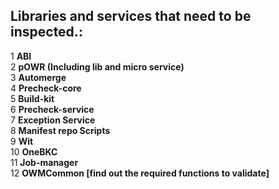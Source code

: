 ## Libraries and services that need to be inspected.:
1 **ABI** <br>
2 **pOWR (Including lib and micro service)** <br>
3 **Automerge** <br>
4 **Precheck-core** <br>
5 **Build-kit** <br>
6 **Precheck-service** <br>
7 **Exception Service** <br>
8 **Manifest repo Scripts** <br>
9 **Wit** <br>
10 **OneBKC** <br>
11 **Job-manager**<br>
12 **OWMCommon [find out the required functions to validate]**
